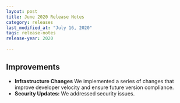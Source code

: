 ```yaml
---
layout: post
title: June 2020 Release Notes
category: releases
last_modified_at: "July 16, 2020"
tags: release-notes
release-year: 2020

---
```


## Improvements

* **Infrastructure Changes** We implemented a series of changes that improve developer velocity and ensure future version compliance.
* **Security Updates:** We addressed security issues.

